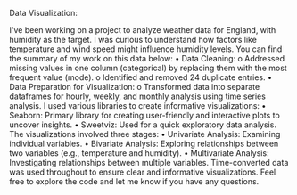 Data Visualization:

I've been working on a project to analyze weather data for England, with humidity as the target. I was curious to understand how factors like temperature and wind speed might influence humidity levels. You can find the summary of my work on this data below:
•	Data Cleaning:
o	Addressed missing values in one column (categorical) by replacing them with the most frequent value (mode).
o	Identified and removed 24 duplicate entries.
•	Data Preparation for Visualization:
o	Transformed data into separate dataframes for hourly, weekly, and monthly analysis using time series analysis.
I used various libraries to create informative visualizations:
•	Seaborn: Primary library for creating user-friendly and interactive plots to uncover insights.
•	Sweetviz: Used for a quick exploratory data analysis.
The visualizations involved three stages:
•	Univariate Analysis: Examining individual variables.
•	Bivariate Analysis: Exploring relationships between two variables (e.g., temperature and humidity).
•	Multivariate Analysis: Investigating relationships between multiple variables.
Time-converted data was used throughout to ensure clear and informative visualizations.
Feel free to explore the code and let me know if you have any questions.

